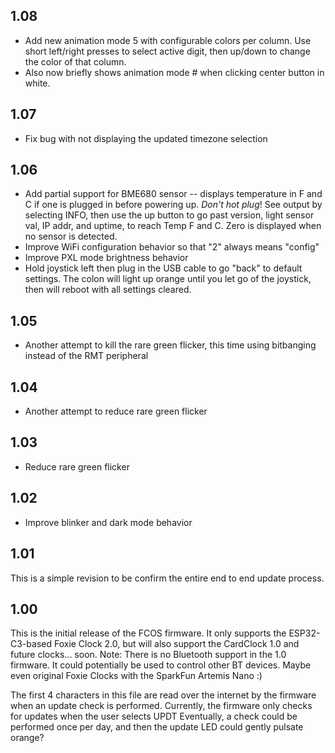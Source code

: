 1.08
----
- Add new animation mode 5 with configurable colors per column. Use short left/right presses to select active digit, then up/down to change the color of that column. 
- Also now briefly shows animation mode # when clicking center button in white.

1.07
----
- Fix bug with not displaying the updated timezone selection

1.06
----
- Add partial support for BME680 sensor -- displays temperature in F and C
  if one is plugged in before powering up. _Don't hot plug_!
  See output by selecting INFO, then use the up button to go past
  version, light sensor val, IP addr, and uptime, to reach Temp F and C.
  Zero is displayed when no sensor is detected.
- Improve WiFi configuration behavior so that "2" always means "config"
- Improve PXL mode brightness behavior
- Hold joystick left then plug in the USB cable to go "back" to default
  settings. The colon will light up orange until you let go of the joystick,
  then will reboot with all settings cleared.

1.05
----
- Another attempt to kill the rare green flicker, this time
  using bitbanging instead of the RMT peripheral

1.04
----
- Another attempt to reduce rare green flicker

1.03
----
- Reduce rare green flicker

1.02
----
- Improve blinker and dark mode behavior

1.01
----
This is a simple revision to be confirm the entire end to end update process.

1.00
----
This is the initial release of the FCOS firmware. 
It only supports the ESP32-C3-based Foxie Clock 2.0, 
but will also support the CardClock 1.0 and future clocks... soon.
Note: There is no Bluetooth support in the 1.0 firmware. It
      could potentially be used to control other BT devices. Maybe
      even original Foxie Clocks with the SparkFun Artemis Nano :)

The first 4 characters in this file are read over the internet
by the firmware when an update check is performed. Currently, 
the firmware only checks for updates when the user selects UPDT
Eventually, a check could be performed once per day, and then the
update LED could gently pulsate orange?
